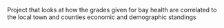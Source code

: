 Project that looks at how the grades given for bay health are correlated to the local town and counties economic and demographic standings
